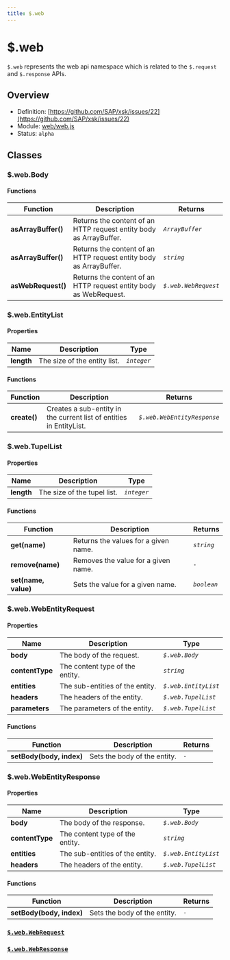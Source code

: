 ```yaml
---
title: $.web
---
```


$.web
===

`$.web` represents the web api namespace which is related to the `$.request` and `$.response` APIs.

## Overview

- Definition: [https://github.com/SAP/xsk/issues/22](https://github.com/SAP/xsk/issues/22)
- Module: [web/web.js](https://github.com/SAP/xsk/blob/main/modules/api/api-xsjs/src/main/resources/META-INF/dirigible/xsk/web/web.js)
- Status: `alpha`

## Classes

### $.web.Body

#### Functions

| Function            | Description                                                        | Returns              |
|---------------------|--------------------------------------------------------------------|----------------------|
| **asArrayBuffer()** | Returns the content of an HTTP request entity body as ArrayBuffer. | _`ArrayBuffer`_      |
| **asArrayBuffer()** | Returns the content of an HTTP request entity body as ArrayBuffer. | _`string`_           |
| **asWebRequest()**  | Returns the content of an HTTP request entity body as WebRequest.  | _`$.web.WebRequest`_ |

### $.web.EntityList

#### Properties

| Name       | Description                  | Type        |
|------------|------------------------------|-------------|
| **length** | The size of the entity list. | _`integer`_ |

#### Functions

| Function     | Description                                                         | Returns                     |
|--------------|---------------------------------------------------------------------|-----------------------------|
| **create()** | Creates a sub-entity in the current list of entities in EntityList. | _`$.web.WebEntityResponse`_ |

### $.web.TupelList

#### Properties

| Name       | Description                 | Type        |
|------------|-----------------------------|-------------|
| **length** | The size of the tupel list. | _`integer`_ |

#### Functions

| Function             | Description                          | Returns     |
|----------------------|--------------------------------------|-------------|
| **get(name)**        | Returns the values for a given name. | _`string`_  |
| **remove(name)**     | Removes the value for a given name.  | _`-`_       |
| **set(name, value)** | Sets the value for a given name.     | _`boolean`_ |

### $.web.WebEntityRequest

#### Properties

| Name            | Description                     | Type                 |
|-----------------|---------------------------------|----------------------|
| **body**        | The body of the request.        | _`$.web.Body`_       |
| **contentType** | The content type of the entity. | _`string`_           |
| **entities**    | The sub-entities of the entity. | _`$.web.EntityList`_ |
| **headers**     | The headers of the entity.      | _`$.web.TupelList`_  |
| **parameters**  | The parameters of the entity.   | _`$.web.TupelList`_  |

#### Functions

| Function                 | Description                  | Returns |
|--------------------------|------------------------------|---------|
| **setBody(body, index)** | Sets the body of the entity. | _`-`_   |

### $.web.WebEntityResponse

#### Properties

| Name            | Description                     | Type                 |
|-----------------|---------------------------------|----------------------|
| **body**        | The body of the response.       | _`$.web.Body`_       |
| **contentType** | The content type of the entity. | _`string`_           |
| **entities**    | The sub-entities of the entity. | _`$.web.EntityList`_ |
| **headers**     | The headers of the entity.      | _`$.web.TupelList`_  |

#### Functions

| Function                 | Description                  | Returns |
|--------------------------|------------------------------|---------|
| **setBody(body, index)** | Sets the body of the entity. | _`-`_   |

### [`$.web.WebRequest`](../request)

### [`$.web.WebResponse`](../response)
